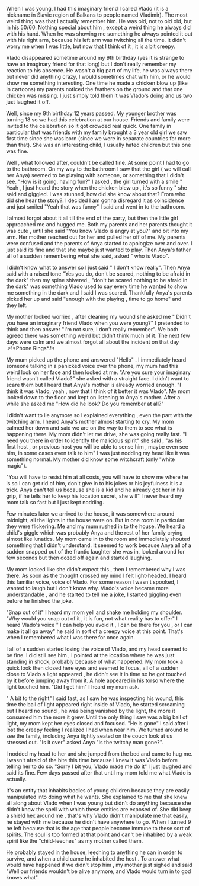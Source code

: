 When I was young, I had this imaginary friend I called Vlado (it is a nickname in Slavic region of Balkans to people named Vladimir). The most weird thing was that I actually remember him. He was old, not to old old, but in his 50/60. Nothing special about him , except a weird thing he always did with his hand. When he was showing me something he always pointed it out with his right arm, because his left arm was twitching all the time. It didn't worry me when I was little, but now that I think of it , it is a bit creepy.

Vlado disappeared sometime around my 9th birthday (yes it is strange to have an imaginary friend for that long) but I don't really remember my reaction to his absence. He wasn't a big part of my life, he was always there but never did anything crazy, I would sometimes chat with him, or he would show me something interesting. One time he made a chicken blow up (like in cartoons) my parents noticed the feathers on the ground and that one chicken was missing. I just simply told them it was Vlado's doing and us two just laughed it off.

Well, since my 9th birthday 12 years passed. My younger brother was turning 18 so we had this celebration at our house. Friends and family were invited to the celebration so it got crowded real quick. One family in particular that was friends with my family brought a 3 year old girl we saw first time since she was born (since we were in separate countries for more than that). She was an interesting child, I usually hated children but this one was fine. 

Well , what followed after, couldn't be called fine. At some point I had to go to the bathroom. On my way to the bathroom I saw that the girl ( we will call her Anya) seemed to be playing with someone, or something that I didn't see. "How is it going, having fun?" I asked , the girl turned with a smile " Yeah , I just heard the story when the chicken blew up , it's so funny " she said and giggled. I was stunned, how did she know about that? From who did she hear the story?. I decided I am gonna disregard it as coincidence and just smiled "Yeah that was funny" I said and went in to the bathroom.

I almost forgot about it all till the end of the party, but then the little girl approached me and hugged me. Both my parents and her parents thought it was cute , until she said "You know Vlado is angry at you?" and bit into my arm. Her mother reached out for her and pulled her off of me. My parents were confused and the parents of Anya started to apologize over and over. I just said its fine and that she maybe just wanted to play. Then Anya's father all of a sudden remembering what she said, asked " who is Vlado".

I didn't know what to answer so I just said " I don't know really". Then Anya said with a raised tone "Yes you do, don't be scared, nothing to be afraid in the dark" then my spine shivered , "don't be scared nothing to be afraid in the dark" was something Vlado used to say every time he wanted to show me something in the dark and I said I was scared. Thankfully Anya's parents picked her up and said "enough with the playing , time to go home" and they left. 

My mother looked worried , after cleaning my wound she asked me " Didn't you have an imaginary friend Vlado when you were young?" I pretended to think and then answer "I'm not sure, I don't really remember". We both agreed there was something weird but didn't think much of it. The next few days were calm and we almost forgot all about the incident on that day .>!\*Phone Rings\*.!<

My mum picked up the phone and answered "Hello" . I immediately heard someone talking in a panicked voice over the phone, my mum had this weird look on her face and then looked at me. "Are you sure your imaginary friend wasn't called Vlado?" she asked with a straight face. I didn't want to scare them but I heard that Anya's mother is already worried enough. "I think it was Vlado, yeah , now that I think of it better it was Vlado". My mom looked down to the floor and kept on listening to Anya's mother. After a while she asked me "How did he look? Do you remember at all?" 

I didn't want to lie anymore so I explained everything , even the part with the twitching arm. I heard Anya's mother almost starting to cry. My mom calmed her down and said we are on the way to them to see what is happening there. My mom didn't let me drive, she was going really fast. "I need you there in order to identify the malicious spirit" she said , "as his first host , or previous host you will be able to sense him , maybe even see him, in some cases even talk to him" I was just nodding my head like it was something normal. My mother did know some witchcraft (only "white magic"). 

"You will have to resist him at all costs, you will have to show me where he is so I can get rid of him, don't give in to his jokes or his joyfulness it is a trick. Anya can't tell us because she is a kid and he already got her in his grip, if he tells her to keep his location secret, she will" I never heard my mom talk so fast but I just kept nodding.

Few minutes later we arrived to the house, it was somewhere around midnight, all the lights in the house were on. But in one room in particular they were flickering. Me and my mum rushed in to the house. We heard a child's giggle which was probably Anya and the rest of her family crying almost like lunatics. My mom came in to the room and immediately shouted something that I didn't understand. It seemed to work because Anya all of a sudden snapped out of the frantic laughter she was in, looked around for few seconds but then dozed off again and started laughing. 

My mom looked like she didn't expect this , then I remembered why I was there. As soon as the thought crossed my mind I felt light-headed. I heard this familiar voice, voice of Vlado. For some reason I wasn't spooked, I wanted to laugh but I don't know why. Vlado's voice became more understandable , and he started to tell me a joke, I started giggling even before he finished the joke. 

"Snap out of it" I heard my mom yell and shake me holding my shoulder. "Why would you snap out of it , it is fun, not what reality has to offer" I heard Vlado's voice " I can help you avoid it , I can be there for you , or I can make it all go away" he said in sort of a creepy voice at this point. That's when I remembered what I was there for once again. 

I all of a sudden started losing the voice of Vlado, and my head seemed to be fine. I did still see him , I pointed at the location where he was just standing in shock, probably because of what happened. My mom took a quick look then closed here eyes and seemed to focus, all of a sudden close to Vlado a light appeared , he didn't see it in time so he got touched by it before jumping away from it. A hole appeared in his torso where the light touched him. "Did I get him" I heard my mom ask.

" A bit to the right" I said fast, as I saw he was inspecting his wound, this time the ball of light appeared right inside of Vlado, he started screaming but I heard no sound , he was being vanished by the light, the more it consumed him the more it grew. Until the only thing I saw was a big ball of light, my mom kept her eyes closed and focused. "He is gone" I said after I lost the creepy feeling I realized I had when near him. We turned around to see the family, including Anya tightly seated on the couch look at us stressed out. "Is it over" asked Anya "is the twitchy man gone?".

I nodded my head to her and she jumped from the bed and came to hug me. I wasn't afraid of the bite this time because I knew it was Vlado before telling her to do so. "Sorry I bit you, Vlado made me do it" I just laughed and said its fine. Few days passed after that until my mom told me what Vlado is actually.

It's an entity that inhabits bodies of young children because they are easily manipulated into doing what he wants. She explained to me that she knew all along about Vlado when I was young but didn't do anything because she didn't know the spell with which these entities are exposed of. She did keep a shield hex around me , that's why Vlado didn't manipulate me that easily, he stayed with me because he didn't have anywhere to go. When I turned 9 he left because that is the age that people become immune to these sort of spirits. The soul is too formed at that point and can't be inhabited by a weak spirit like the "child-leeches" as my mother called them.

He probably stayed in the house, leeching to anything he can in order to survive, and when a child came he inhabited the host . To answer what would have happened if we didn't stop him , my mother just sighed and said "Well our friends wouldn't be alive anymore, and Vlado would turn in to god knows what".